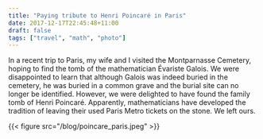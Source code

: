 ```yaml
---
title: "Paying tribute to Henri Poincaré in Paris"
date: 2017-12-17T22:45:48+11:00
draft: false
tags: ["travel", "math", "photo"]
---
```

In a recent trip to Paris, my wife and I visited the Montparnasse Cemetery, hoping to find the tomb of the mathematician Évariste Galois. We were disappointed to learn that although Galois was indeed buried in the cemetery, he was buried in a common grave and the burial site can no longer be identified. However, we were delighted to have found the family tomb of Henri Poincaré. Apparently, mathematicians have developed the tradition of leaving their used Paris Metro tickets on the stone. We left ours.

{{< figure src="/blog/poincare_paris.jpeg" >}}


